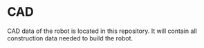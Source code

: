 # CAD
CAD data of the robot is located in this repository.
It will contain all construction data needed to build the robot.
